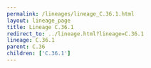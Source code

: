 ```yaml
---
permalink: /lineages/lineage_C.36.1.html
layout: lineage_page
title: Lineage C.36.1
redirect_to: ../lineage.html?lineage=C.36.1
lineage: C.36.1
parent: C.36
children: ['C.36.1']
---
```

